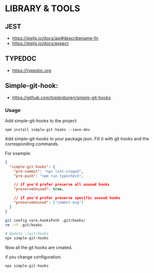 # LIBRARY & TOOLS

## JEST

- https://jestjs.io/docs/api#describename-fn
- https://jestjs.io/docs/expect

## TYPEDOC

- https://typedoc.org

## Simple-git-hook:

- https://github.com/toplenboren/simple-git-hooks

### Usage

Add simple-git-hooks to the project

```
npm install simple-git-hooks --save-dev
```

Add simple-git-hooks to your package.json. Fill it with git hooks and the
corresponding commands.

For example:

```json
{
  "simple-git-hooks": {
    "pre-commit": "npx lint-staged",
    "pre-push": "npm run typecheck",

    // if you'd prefer preserve all unused hooks
    "preserveUnused": true,

    // if you'd prefer preserve specific unused hooks
    "preserveUnused": ["commit-msg"]
  }
}
```

```bash
git config core.hooksPath .git/hooks/
rm -rf .git/hooks
```

```bash
# Update ./git/hooks
npx simple-git-hooks
```

Now all the git hooks are created.

if you change configuration:

```bash
npx simple-git-hooks
```
